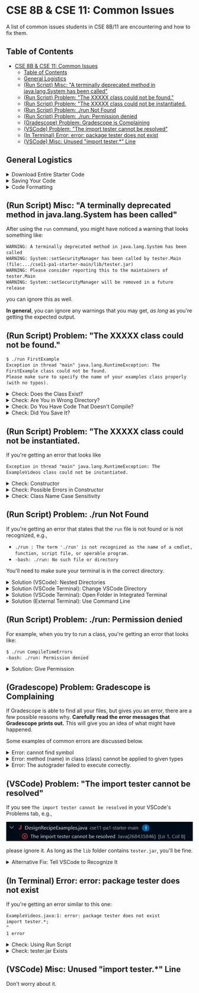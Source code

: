 # CSE 8B & CSE 11: Common Issues
A list of common issues students in CSE 8B/11 are encountering and how to fix them. 

## Table of Contents
- [CSE 8B & CSE 11: Common Issues](#cse-8b-cse-11-common-issues)
   * [Table of Contents](#table-of-contents)
   * [General Logistics](#general-logistics)
   * [(Run Script) Misc: "A terminally deprecated method in java.lang.System has been called"](#run-script-misc-a-terminally-deprecated-method-in-javalangsystem-has-been-called)
   * [(Run Script) Problem: "The XXXXX class could not be found."](#run-script-problem-the-xxxxx-class-could-not-be-found)
   * [(Run Script) Problem: "The XXXXX class could not be instantiated. ](#run-script-problem-the-xxxxx-class-could-not-be-instantiated)
   * [(Run Script) Problem: ./run Not Found](#run-script-problem-run-not-found)
   * [(Run Script) Problem: ./run: Permission denied](#run-script-problem-run-permission-denied)
   * [(Gradescope) Problem: Gradescope is Complaining](#gradescope-problem-gradescope-is-complaining)
   * [(VSCode) Problem: "The import tester cannot be resolved"](#vscode-problem-the-import-tester-cannot-be-resolved)
   * [(In Terminal) Error: error: package tester does not exist](#in-terminal-error-error-package-tester-does-not-exist)
   * [(VSCode) Misc: Unused "import tester.*" Line](#vscode-misc-unused-import-tester-line)


## General Logistics

<details>
<summary>Download Entire Starter Code</summary>
<br> 

Please make sure you download the entire starter code. Do **not** copy and paste a subset of the files, or else you may not have everything you need to complete this PA.

Keep in mind that, when you download the starter code from the GitHub repository, the files will be downloaded in a ZIP (compressed) file. You _must_ unzip the files before you can work with them; attempting to edit files directly from a ZIP (compressed) file will cause problems. 
- To unzip a file on Windows, refer to [this guide](https://support.microsoft.com/en-us/windows/zip-and-unzip-files-8d28fa72-f2f9-712f-67df-f80cf89fd4e5). 
- To unzip a file on Mac, refer to [this guide](https://support.apple.com/guide/mac-help/zip-and-unzip-files-and-folders-on-mac-mchlp2528/mac). 

We strongly recommend putting your starter code in a dedicated folder where you can easily find it. For example, a "CSE8B" or "CSE11" folder that contains a "PA1" folder, "PA2" folder, and so on, with each PA folder containing your code for that programming assignment.

---

</details>


<details>
<summary>Saving Your Code</summary>
<br> 

Make sure you **save** your file before using the `run` command. On Visual Studio Code (VSCode), you can tell if a file is _not_ saved if you see a white dot next to the file name.

![](assets/vscodeSaveDescription.png)

If you want, feel free to enable autosave on VSCode; the instructions for that can be found [here](https://code.visualstudio.com/docs/editor/codebasics#_save-auto-save).

---

</details>



<details>
<summary>Code Formatting</summary>
<br> 

Please make sure your code is readable. If you have the [Java extension pack for VSCode](https://marketplace.visualstudio.com/items?itemName=vscjava.vscode-java-pack), then VSCode has the ability to automatically format your code. 

To format your code using the extension, right-click anywhere in your code and click on "Format Document."

![](assets/vscodeFormatCode.png)

Style guidelines from past iterations of this course can be found [here](https://cseweb.ucsd.edu/classes/sp23/cse8B-a/styleguide.html); the most relevant parts of this guide is everything starting from the "Proper Indentation" section and below. 

> [!WARNING]
> While style is **not** part of your grade, tutors and TAs reserve the right to not help you with your code if they cannot understand your code due to formatting issues.

---

</details>



## (Run Script) Misc: "A terminally deprecated method in java.lang.System has been called"

After using the `run` command, you might have noticed a warning that looks something like:
```
WARNING: A terminally deprecated method in java.lang.System has been called
WARNING: System::setSecurityManager has been called by tester.Main (file:.../cse11-pa1-starter-main/lib/tester.jar)
WARNING: Please consider reporting this to the maintainers of tester.Main
WARNING: System::setSecurityManager will be removed in a future release
```

you can ignore this as well.

**In general**, you can ignore any warnings that you may get, _as long_ as you're getting the expected output.


## (Run Script) Problem: "The XXXXX class could not be found."

```
$ ./run FirstExample
Exception in thread "main" java.lang.RuntimeException: The FirstExample class could not be found.
Please make sure to specify the name of your examples class properly (with no typos).
```

<details>
<summary>Check: Does the Class Exist?</summary>
<br> 

Keep in mind that the `run` script takes in the name of the **class** to run, not the name of the file.

So, you must provide the name of a valid class in your current directory (wherever the `run` script is located).

For example, let's suppose you have the file `Hello.java` which contains the following code:

```java
class A {
    int x = 10;
}

class B {
    int y = 15;
}

class C {
    int d = 20;
}
```

Then, `./run A`, `./run B`, and `./run C` will work just fine, but you'll get the error for `./run Hello`. 

---

</details>

<details>
<summary>Check: Are You in Wrong Directory?</summary>
<br> 

It's also possible that you are running the `run` script from the wrong directory. In this case, make sure you are working in the directory that contains the file with the code you want to run. 

---

</details>

<!-- =================== -->

<details>
<summary>Check: Do You Have Code That Doesn't Compile?</summary>
<br> 

If there's any code in your current directory that doesn't compile (even if it's code that isn't at all related to the class you're trying to run), then you need to fix those errors or comment those errors out.

One easy way to comment out code is to use the multiline comment, which looks something like

```java
/*
everything between
the first slash star and 
the following star slash
will not be executed
*/

int butThisWillCompile = 10;
```

Due to a limitation with the way the `run` script works, any Java code that has a compile-time error will result in the `run` script not working.

---

</details>

<!-- =================== -->

<details>
<summary>Check: Did You Save It?</summary>
<br> 

If the above solutions do not work, please make sure you **saved** your file.

---

</details>



## (Run Script) Problem: "The XXXXX class could not be instantiated. 
If you're getting an error that looks like
```
Exception in thread "main" java.lang.RuntimeException: The ExampleVideos class could not be instantiated.
```


<details>
<summary>Check: Constructor</summary>
<br> 

Make sure the class you're trying to run does _not_ have a constructor with one or more parameters. 

The error message should also include that hint, e.g.,

```
Please make sure that your examples class has a default constructor (with no arguments) that does not fail during instantiation.
```

---

</details>


<details>
<summary>Check: Possible Errors in Constructor</summary>
<br> 

If you're performing any operations in the constructor that could possibly result in an exception being thrown, ensure the exception _never_ occurs (e.g., add additional logic to your constructor to prevent any exceptions or, as a quick fix, you can use `try`/`catch`).

The error message should also include that hint, e.g.,

```
Please make sure that your examples class has a default constructor (with no arguments) that does not fail during instantiation.
```

---

</details>


<details>
<summary>Check: Class Name Case Sensitivity</summary>
<br> 

If your error message does not include any additional helpful information, e.g., you're getting something like

![](assets/runCmdCouldNotBeInstantiated.png)

Then, check the class name that you're providing after the `run` command. In particular, when you're using the `run` command, make sure what you're putting into the `run` command has the same case sensitivity and spelling as the class definition. 


For example, if you have the class, 

```java
class HelloWorld {
    // ...
}
```

Then, you must run the command as `./run HelloWorld`. 

You will get the error if you pass in a class name with the correct spelling but incorrect case sensitivity, e.g.,
- `./run Helloworld`
- `./run HELLOWORLD`
- `./run helloworld`

---

</details>


## (Run Script) Problem: ./run Not Found
If you're getting an error that states that the `run` file is not found or is not recognized, e.g.,
- `./run : The term './run' is not recognized as the name of a cmdlet, function, script file, or operable program.`
- `-bash: ./run: No such file or directory`

You'll need to make sure your terminal is in the correct directory.

<details>
<summary>Solution (VSCode): Nested Directories</summary>
<br> 

One common issue we've seen involves when a student have an explorer view that looks similar to the following:

![](assets/vscodeNestedView.png)

This situation generally occurs when you unzip the contents of a folder, so you end up with a folder whose content is another folder, where that folder's contents is the actual PA code. In this example, notice how we have **two** `cse11-pa1-starter-main`; this means that you've opened the `cse11-pa1-starter-main` folder that _contains_ another `cse11-pa1-starter-main` folder. 

![](assets/vscodeNestedExplanation.png)

In this case, make sure you open the _inner_ folder (click on `File` at the top-left corner of VSCode and then click on `Open Folder...`). That way, when you open VSCode's terminal, it'll automatically default to using the inner folder, which has all the starter code files. 

---

</details>



<details>
<summary>Solution (VSCode Terminal): Change VSCode Directory</summary>
<br> 

**If you're using the VSCode/integrated terminal in Visual Studio Code**, make sure you've opened the correct directory. To open a directory for editing, (1) click on `File` at the top-left corner of VSCode and then (2) click `Open Folder...`. 

![](assets/vscodeOpenFolder.png)

From there, select the correct folder -- this is the folder that contains the starter code. Once you open the folder in VSCode, when you open a new instance of the terminal, the terminal should automatically be set in the folder containing your starter code. 

---

</details>



<details>
<summary>Solution (VSCode Terminal): Open Folder in Integrated Terminal</summary>
<br> 

The other option you can do is to open the folder directly in the integrated terminal. To do so,
1. In the explorer view, find the folder containing the code you want to run. For example, let's suppose I want to open the `cse11-pa1-starter-main` folder, which contains the code I want to run.

    ![](assets/vscodeFindFolderToOpen.png)

2. Next, right-click on the folder in question so that a menu shows up. Select the "Open in Integrated Terminal" option.

    ![](assets/vscodeSelectIntegratedTerminal.png)

3. A terminal that's in the correct directory should now show up.

---

</details>





<details>
<summary>Solution (External Terminal): Use Command Line</summary>
<br> 

If you're using a separate terminal (i.e., a terminal that isn't associated with VSCode or your editor of choice), then you can use the command line to navigate your terminal to the correct directory.

Use the command **`ls`** (or **`dir`** if using Windows Command Prompt) to see what files and folders are in your terminal's current directory. Chances are, you won't see the `run` file. You also want to use the **`cd <folder>`** command to make your terminal switch to the **`<folder>`** directory. See [this guide](https://tutorials.codebar.io/command-line/introduction/tutorial.html) for more information regarding `cd` and `ls`.

To see how you can use these commands to navigate to the right directory:
- running **`cd Desktop`** will make the terminal go into the `Desktop` directory, if the `Desktop` folder is in your terminal's current location. If `Desktop` is not in your terminal's current location, then an error will be shown. 

    To get an idea of what this process might look like, take a look at the following screenshot where I keep switching directories and checking what files and folders are in the directory until I find the starter code:

    ![](assets/cdSteps.png)

- running **`cd C:\Users\ewang\Desktop\PAs\cse11-pa1-starter-main`** will make the terminal go **directly** to the _inner_ `cse11-pa1-starter-main` directory in your Desktop folder, if it exists.

    To get an idea of what this process might look like, take a look at the following screenshot where I switch directly to the directory that contains the starter code:

    ![](assets/cdDirect.png)


---

</details>



## (Run Script) Problem: ./run: Permission denied

For example, when you try to run a class, you're getting an error that looks like:
```
$ ./run CompileTimeErrors
-bash: ./run: Permission denied
```

<details>
<summary>Solution: Give Permission</summary>
<br> 

To solve this issue, run the following command first:

```
chmod u+x run
```

before using the `run` command.


---

</details>

## (Gradescope) Problem: Gradescope is Complaining

If Gradescope is able to find all your files, but gives you an error, there are a few possible reasons why. **Carefully read the error messages that Gradescope prints out.** This will give you an idea of what might have happened.

Some examples of common errors are discussed below.

<details>
<summary>Error: cannot find symbol</summary>
<br> 

There are several reasons why you might be getting this error:
- Your classes and methods must be spelled out exactly as specified in the instructions. Class and method names are case sensitive. 

    For example, if the instructions state that you need to 
    > Develop a method named `volume`...

    you must create a method with the name being _exactly_ `volume`; naming the method anything other than `volume` (e.g., `Volume`, `volum`, `vol`) will result in an error from Gradescope.

    This is by far one of the most common errors we've seen.

- Your class is inside another class. For all PAs in this course, your classes should not be contained in another class.

    For example, the following code will generate this error message because the `User` class is inside the `ExampleVideos` class.

    ```java
    class ExampleVideos {
        class User {
            // ...
        }
    }
    ```


---

</details>

<details>
<summary>Error: method (name) in class (class) cannot be applied to given types</summary>
<br> 

If Gradescope says something like "error: method (name) in class (class) cannot be applied to given types" and then points to a method call, this means your method does not have the parameters that we required.

For example, if we ask you to create a method named `something` with 3 integer arguments that returns an integer, we expect something like
```
int something(int a, int b, int c) {
    ...
}
```

An example of a method implementation that will cause Gradescope to throw an error is
```
int something(int a, int b) {
    ...
}
```


Example Gradescope Error Messages:
```
Grade.java:215: error: method volume in class DesignRecipeExamples cannot be applied to given types;
            double score_test_1 = report_Score(3, Math.abs(dre_s.volume(2,2,2)), 8);
                                                                ^
```

---

</details>



<details>
<summary>Error: The autograder failed to execute correctly.</summary>
<br> 

If you're getting this error, one possible reason is that you have print statements in your code when we didn't ask you to print anything whatsoever. If this is the case:
- While you are allowed to use print statements to help debug your code, keep in mind that it will break the autograder if you leave it there. 
- You'll need to either remove any print statements, or comment them out, prior to submission.

Something else to consider: if you've been using the `main` method, when the programming assignment didn't tell you to use a `main` method, then you should not use the `main` method. Use the `run` script to run your code.

---

</details>






## (VSCode) Problem: "The import tester cannot be resolved"

If you see `The import tester cannot be resolved` in your VSCode's Problems tab, e.g.,

![](assets/vscodeImportNotFound.png)

please ignore it. As long as the `lib` folder contains `tester.jar`, you'll be fine. 

<details>
<summary>Alternative Fix: Tell VSCode to Recognize It</summary>
<br> 

You can tell VSCode to recognize the `tester` import by following these steps:

1. In the explorer view, there should be a "Java Projects" section. Under the "Java Projects" section, there should be a "Referenced Libraries" subsection. Hover over that subsection and then press the "+"

    ![](assets/vscodeJarStep1.png)

2. Next, look for the `tester.jar` file (it should be in a `lib` folder if you're working on the programming assignment). Select the JAR file and then press "Select Jar Libraries.

    ![](assets/vscodeJarStep2.png)

3. VSCode should now recognize the `tester` import.

---

</details>

## (In Terminal) Error: error: package tester does not exist
If you're getting an error similar to this one:
```
ExampleVideos.java:1: error: package tester does not exist
import tester.*;
^
1 error
```

<details>
<summary>Check: Using Run Script</summary>
<br> 

Make sure you're using the `run` script that came with the programming assignment. You may be getting this error if you're using `javac`. 

> [!NOTE]
> If the assignment requires you to use `javac`, then you can also remove the `import tester.*` line.

---

</details>

<details>
<summary>Check: tester.jar Exists</summary>
<br> 

Make sure there's a `lib` folder in the directory your terminal is in, and further make sure there's a `tester.jar` file in the `lib` folder.

If you have a `tester.jar` file in your current directory, but there's no `lib` folder, create a `lib` folder and put the `tester.jar` file in the `lib` folder. 

If this is not the case, you probably need to download the starter code again.

---

</details>

## (VSCode) Misc: Unused "import tester.*" Line

Don't worry about it.